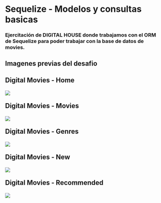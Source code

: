 # Sequelize - Modelos y consultas basicas

<h3>Ejercitación de DIGITAL HOUSE donde trabajamos con el ORM de Sequelize para poder trabajar con la base de datos de movies.</h3>

<h2>Imagenes previas del desafio<h2>

<p>Digital Movies - Home</p>
<img src="https://github.com/Franckfer/Sequelize-Modelos-y-consultas-basicas/blob/master/public/img/home.jpg">

<p>Digital Movies - Movies</p>
<img src="https://github.com/Franckfer/Sequelize-Modelos-y-consultas-basicas/blob/master/public/img/movies.jpg">

<p>Digital Movies - Genres</p>
<img src="https://github.com/Franckfer/Sequelize-Modelos-y-consultas-basicas/blob/master/public/img/genres.jpg">

<p>Digital Movies - New</p>
<img src="https://github.com/Franckfer/Sequelize-Modelos-y-consultas-basicas/blob/master/public/img/date.jpg">

<p>Digital Movies - Recommended</p>
<img src="https://github.com/Franckfer/Sequelize-Modelos-y-consultas-basicas/blob/master/public/img/recommended.jpg">

